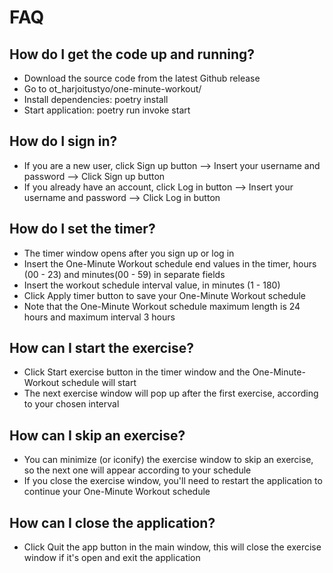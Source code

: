 # FAQ

## How do I get the code up and running?

- Download the source code from the latest Github release
- Go to ot_harjoitustyo/one-minute-workout/
- Install dependencies: poetry install
- Start application: poetry run invoke start

## How do I sign in?

- If you are a new user, click Sign up button --> Insert your username and password --> Click Sign up button
- If you already have an account, click Log in button --> Insert your username and password --> Click Log in button

## How do I set the timer?

- The timer window opens after you sign up or log in
- Insert the One-Minute Workout schedule end values in the timer, hours (00 - 23) and minutes(00 - 59) in separate fields
- Insert the workout schedule interval value, in minutes (1 - 180)
- Click Apply timer button to save your One-Minute Workout schedule
- Note that the One-Minute Workout schedule maximum length is 24 hours and maximum interval 3 hours

## How can I start the exercise?

- Click Start exercise button in the timer window and the One-Minute-Workout schedule will start
- The next exercise window will pop up after the first exercise, according to your chosen interval

## How can I skip an exercise?

- You can minimize (or iconify) the exercise window to skip an exercise, so the next one will appear according to your schedule
- If you close the exercise window, you'll need to restart the application to continue your One-Minute Workout schedule

## How can I close the application?

- Click Quit the app button in the main window, this will close the exercise window if it's open and exit the application



